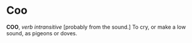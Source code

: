 # Coo

**COO**, _verb intransitive_ \[probably from the sound.\] To cry, or make a low sound, as pigeons or doves.